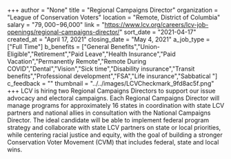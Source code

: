 +++
author = "None"
title = "Regional Campaigns Director"
organization = "League of Conservation Voters"
location = "Remote, District of Columbia"
salary = "$79,000-$96,000"
link = "https://www.lcv.org/careers/lcv-job-openings/regional-campaigns-director/"
sort_date = "2021-04-17"
created_at = "April 17, 2021"
closing_date = "May 4, 2021"
a_job_type = ["Full Time"]
b_benefits = ["General Benefits","Union-Eligible","Retirement","Paid Leave","Health Insurance","Paid Vacation","Permanently Remote","Remote During COVID","Dental","Vision","Sick time","Disability insurance","Transit benefits","Professional development","FSA","Life insurance","Sabbatical "]
c_feedback = ""
thumbnail = "../../images/LCVCheckmark_9fd8ac5f.png"
+++
LCV is hiring two Regional Campaigns Directors to support our issue advocacy and electoral campaigns. Each Regional Campaigns Director will manage programs for approximately 16 states in coordination with state LCV partners and national allies in consultation with the National Campaigns Director. The ideal candidate will be able to implement federal program strategy and collaborate with state LCV partners on state or local priorities, while centering racial justice and equity, with the goal of building a stronger Conservation Voter Movement (CVM) that includes federal, state and local wins.